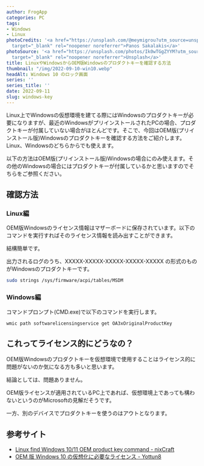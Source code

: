 ```yaml
---
author: FrogApp
categories: PC
tags:
- Windows
- Linux
photoCredits: '<a href="https://unsplash.com/@meymigrou?utm_source=unsplash&utm_medium=referral&utm_content=creditCopyText"
  target="_blank" rel="noopener noreferrer">Panos Sakalakis</a>'
photoSource: '<a href="https://unsplash.com/photos/Ik0wTGgZYYM?utm_source=unsplash&utm_medium=referral&utm_content=creditCopyText"
  target="_blank" rel="noopener noreferrer">Unsplash</a>'
title: LinuxやWindowsからOEM版Windowsのプロダクトキーを確認する方法
thumbnail: "/img/2022-09-10-win10.webp"
headAlt: Windows 10 のロック画面
series: ''
series_title: ''
date: 2022-09-11
slug: windows-key
---
```


Linux上でWindowsの仮想環境を建てる際にはWindowsのプロダクトキーが必要になりますが、最近のWindowsがプリインストールされたPCの場合、プロダクトキーが付属していない場合がほとんどです。そこで、今回はOEM版(プリインストール版)Windowsのプロダクトキーを確認する方法をご紹介します。Linux、Windowsのどちらからでも使えます。

<div class="warning-card">
以下の方法はOEM版(プリインストール版)Windowsの場合にのみ使えます。その他のWindowsの場合にはプロダクトキーが付属しているかと思いますのでそちらをご参照ください。
</div>

## 確認方法

### Linux編

OEM版Windowsのライセンス情報はマザーボードに保存されています。以下のコマンドを実行すればそのライセンス情報を読み出すことができます。

結構簡単です。

出力されるログのうち、XXXXX-XXXXX-XXXXX-XXXXX-XXXXX の形式のものがWindowsのプロダクトキーです。

```bash
sudo strings /sys/firmware/acpi/tables/MSDM
```

### Windows編

コマンドプロンプト(CMD.exe)で以下のコマンドを実行します。

```CMD
wmic path softwarelicensingservice get OA3xOriginalProductKey
```

## これってライセンス的にどうなの？

OEM版Windowsのプロダクトキーを仮想環境で使用することはライセンス的に問題がないのか気になる方も多いと思います。

結論としては、問題ありません。

OEM版ライセンスが適用されているPC上であれば、仮想環境上であっても構わないというのがMicrosoftの見解だそうです。

一方、別のデバイスでプロダクトキーを使うのはアウトとなります。

## 参考サイト

* <a href="https://www.cyberciti.biz/faq/linux-find-windows-10-oem-product-key-command/" target="_blank" rel="noopener noreferrer">Linux find Windows 10/11 OEM product key command - nixCraft</a>
* <a href="http://blog.yottun8.com/archives/794" target="_blank" rel="noopener noreferrer">OEM 版 Windows 10 の仮想化に必要なライセンス - Yottun8</a>

